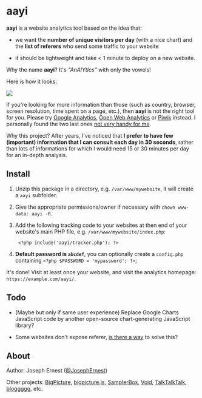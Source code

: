# aayi

**aayi** is a website analytics tool based on the idea that:

* we want the **number of unique visitors per day** (with a nice chart) and the **list of referers** who send some traffic to your website

* it should be lightweight and take < 1 minute to deploy on a new website.

Why the name **aayi**? It's *"AnAlYtIcs"* with only the vowels! 

Here is how it looks:

![](https://i.imgur.com/QDqKLHy.png)

If you're looking for more information than those (such as country, browser, screen resolution, time spent on a page, etc.), then **aayi** is not the right tool for you. Please try [Google Analytics](https://analytics.google.com), [Open Web Analytics](https://www.openwebanalytics.com/) or [Piwik](https://www.piwik.org/) instead. I personally found the two last ones [not very handy for me](http://afewthingz.com/aboutanalytics).

Why this project? After years, I've noticed that **I prefer to have few (important) information that I can consult each day in 30 seconds**, rather than lots of informations for which I would need 15 or 30 minutes per day for an in-depth analysis.

## Install

1) Unzip this package in a directory, e.g. `/var/www/mywebsite`, it will create a `aayi` subfolder.

2) Give the appropriate permissions/owner if necessary with `chown www-data: aayi -R`.

3) Add the following tracking code to your websites at then end of your website's main PHP file, e.g. `/var/www/mywebsite/index.php`:

        <?php include('aayi/tracker.php'); ?>

4) **Default password is `abcdef`**, you can optionally create a `config.php` containing `<?php $PASSWORD = 'mypassword'; ?>`;

It's done! Visit at least once your website, and visit the analytics homepage: `https://example.com/aayi/`.

## Todo

* (Maybe but only if same user experience) Replace Google Charts JavaScript code by another open-source chart-generating JavaScript library?

* Some websites don't expose referer, [is there a way](https://stackoverflow.com/q/41466351/1422096) to solve this? 

## About

Author: Joseph Ernest ([@JosephErnest](https://twitter.com/JosephErnest))

Other projects: [BigPicture](http://bigpictu.re), [bigpicture.js](https://github.com/josephernest/bigpicture.js), [SamplerBox](http://www.samplerbox.org), [Void](http://www.thisisvoid.org), [TalkTalkTalk](https://github.com/josephernest/TalkTalkTalk), [bloggggg](https://github.com/josephernest/bloggggg), etc.
